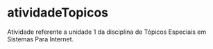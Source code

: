 # atividadeTopicos
Atividade referente a unidade 1 da disciplina de Tópicos Especiais em Sistemas Para Internet.
